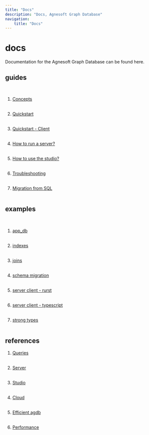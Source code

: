 ```yaml
---
title: "Docs"
description: "Docs, Agnesoft Graph Database"
navigation:
    title: "Docs"
---
```


# docs

Documentation for the Agnesoft Graph Database can be found here.

## guides

<br/>

1. [Concepts](/docs/guides/concepts)
   <br/><br/>

2. [Quickstart](/docs/guides/quickstart)
   <br/><br/>

3. [Quickstart - Client](/docs/guides/quickstart_client)
   <br/><br/>

4. [How to run a server?](/docs/guides/server)
   <br/><br/>

5. [How to use the studio?](/docs/guides/studio)
   <br/><br/>

6. [Troubleshooting](docs/guides/troubleshooting)
   <br/><br/>

7. [Migration from SQL](docs/guides/migration_from_sql)
   <br/><br/>

## examples

<br/>

1. [app_db](https://github.com/agnesoft/agdb/tree/main/examples/app_db)
   <br/><br/>

2. [indexes](https://github.com/agnesoft/agdb/tree/main/examples/indexes)
   <br/><br/>

3. [joins](https://github.com/agnesoft/agdb/tree/main/examples/joins)
   <br/><br/>

4. [schema migration](https://github.com/agnesoft/agdb/tree/main/examples/schema_migration)
   <br/><br/>

5. [server client - rurst](https://github.com/agnesoft/agdb/tree/main/examples/server_client_rust)
   <br/><br/>

6. [server client - typescript](https://github.com/agnesoft/agdb/tree/main/examples/server_client_typescript)
   <br/><br/>

7. [strong types](https://github.com/agnesoft/agdb/tree/main/examples/strong_types)
   <br/><br/>

## references

1. [Queries](docs/references/queries)
   <br/><br/>

2. [Server](docs/references/server)
   <br/><br/>

3. [Studio](docs/references/studio)
   <br/><br/>

4. [Cloud](docs/references/cloud)
   <br/><br/>

5. [Efficient agdb](docs/references/efficient_agdb)
   <br/><br/>

6. [Performance](docs/references/performance)
   <br/><br/>
